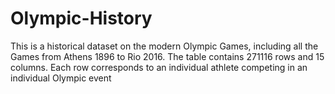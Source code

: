 # Olympic-History

This is a historical dataset on the modern Olympic Games, including all the Games from Athens 1896 to Rio 2016. The table contains 271116 rows and 15 columns. Each row corresponds to an individual athlete competing in an individual Olympic event
